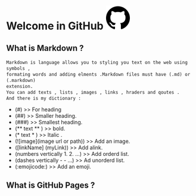 # Welcome in GitHub  ![github](github_1.png)

## What is Markdown ?
```
Markdown is language allows you to styling you text on the web using symbols ,
formating words and adding elments .Markdown files must have (.md) or (.markdown) 
extension.
You can add texts , lists , images , links , hraders and qoutes .
And there is my dictionary :
```
- (#) >> For heading
- (##) >> Smaller heading. 
- (###) >> Smallest heading.
- (** text ** ) >> bold.
- (* text * ) >> Italic .
- (![image](image url or path)) >> Add an image.
- ([linkName] (myLink)) >> Add alink.
- (numbers vertically 1. 2. ...) >> Add orderd list.
- (dashes vertically - - ...) >> Ad unorderd list.
- (:emojicode:) >> Add an emoji.

## What is GitHub Pages ?
